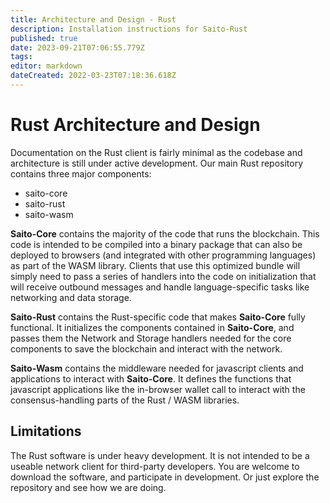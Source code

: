 ```yaml
---
title: Architecture and Design - Rust
description: Installation instructions for Saito-Rust
published: true
date: 2023-09-21T07:06:55.779Z
tags: 
editor: markdown
dateCreated: 2022-03-23T07:18:36.618Z
---
```



# Rust Architecture and Design

Documentation on the Rust client is fairly minimal as the codebase and architecture is still under active development. Our main Rust repository contains three major components:

 - saito-core
 - saito-rust  
 - saito-wasm  

**Saito-Core** contains the majority of the code that runs the blockchain. This code is intended to be compiled into a binary package that can also be deployed to browsers (and integrated with other programming languages) as part of the WASM library. Clients that use this optimized bundle will simply need to pass a series of handlers into the code on initialization that will receive outbound messages and handle language-specific tasks like networking and data storage.

**Saito-Rust** contains the Rust-specific code that makes **Saito-Core** fully functional. It initializes the components contained in **Saito-Core**, and passes them the Network and Storage handlers needed for the core components to save the blockchain and interact with the network.

**Saito-Wasm** contains the middleware needed for javascript clients and applications to interact with **Saito-Core**. It defines the functions that javascript applications like the in-browser wallet call to interact with the consensus-handling parts of the Rust / WASM libraries.

## Limitations

The Rust software is under heavy development. It is not intended to be a useable network client for third-party developers. You are welcome to download the software, and participate in development. Or just explore the repository and see how we are doing.

